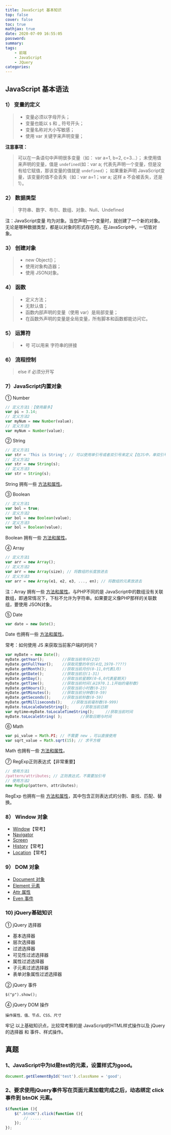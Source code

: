 ```yaml
---
title: JavaScript 基本知识
top: false
cover: false
toc: true
mathjax: true
date: 2020-07-09 16:55:05
password:
summary:
tags:
    - 前端
    - JavaScript
    - JQuery
categories:
---
```

## JavaScript 基本语法
### 1） 变量的定义
> - 变量必须以字母开头；
> - 变量也能以 `$` 和 _ 符号开头；
> - 变量名称对大小写敏感；
> - 使用 var 关键字来声明变量；

**注意事项：**
> 可以在一条语句中声明很多变量（如： var a=1, b=2, c=3…）；
> 未使用值来声明的变量，值是 `undefined`(如：var a; 代表先声明一个变量，但是没有给它赋值，那该变量的值就是 `undefined`）；
> 如果重新声明 JavaScript变量，该变量的值不会丢失（如：var a=1；var a; 这样 a 不会被丢失，还是1）。

### 2） 数据类型 
> 字符串、数字、布尔、数组、对象、Null、Undefined

注：JavaScript变量 均为对象。当您声明一个变量时，就创建了一个新的对象。无论是哪种数据类型，都是以对象的形式存在的，在JavaScript中，一切皆对象。

### 3） 创建对象
> - new Object()；
> - 使用对象构造器；
> - 使用 JSON对象。

### 4） 函数
> - 定义方法；
> - 无默认值；
> - 函数内部声明的变量（使用 var）是局部变量；
> - 在函数外声明的变量是全局变量，所有脚本和函数都能访问它。

### 5） 运算符
> + 号 可以用来 字符串的拼接

### 6） 流程控制
> else if 必须分开写

### 7）JavaScript内置对象
① Number
```JavaScript
// 定义方法1：【使用最多】
var pi = 3.14;
// 定义方法2
var myNum = new Number(value);
// 定义方法3
var myNum = Number(value);
```
② String
```JavaScript
// 定义方法1
var str = 'This is String'; // 可以使用单引号或者双引号来定义【在JS中，单双引号基本没有区别】
// 定义方法2
var str = new String(s);
// 定义方法3
var str = String(s);
```
String 拥有一些 [方法和属性](https://www.w3school.com.cn/jsref/jsref_obj_string.asp)。


③ Boolean
```JavaScript
// 定义方法1
var bol = true;
// 定义方法2
var bol = new Boolean(value);
// 定义方法3
var bol = Boolean(value);
```
Boolean 拥有一些 [方法和属性](https://www.w3school.com.cn/jsref/jsref_obj_boolean.asp)。

④ Array
```JavaScript
// 定义方法1
var arr = new Array();
// 定义方法2
var arr = new Array(size); // 将数组的长度放进去
// 定义方法3
var arr = new Array(e1, e2, e3, ..., en); // 将数组的元素放进去
```
注：Array 拥有一些 [方法和属性](https://www.w3school.com.cn/jsref/jsref_obj_array.asp)。与PHP不同的是 JavaScript中的数组没有关联数组，即通常情况下，下标不允许为字符串。如果要定义像PHP那样的关联数组，要使用 JSON对象。

⑤ Date

```JavaScript
var date = new Date();
```
Date 也拥有一些 [方法和属性](https://www.w3school.com.cn/jsref/jsref_obj_date.asp)。


常考：如何使用 JS 来获取当前客户端的时间？
```JavaScript
var myDate = new Date();
myDate.getYear();        //获取当前年份(2位)
myDate.getFullYear();    //获取完整的年份(4位,1970-????)
myDate.getMonth();       //获取当前月份(0-11,0代表1月)
myDate.getDate();        //获取当前日(1-31)
myDate.getDay();         //获取当前星期X(0-6,0代表星期天)
myDate.getTime();        //获取当前时间(从1970.1.1开始的毫秒数)
myDate.getHours();       //获取当前小时数(0-23)
myDate.getMinutes();     //获取当前分钟数(0-59)
myDate.getSeconds();     //获取当前秒数(0-59)
myDate.getMilliseconds();    //获取当前毫秒数(0-999)
myDate.toLocaleDateString();     //获取当前日期
var mytime=myDate.toLocaleTimeString();     //获取当前时间
myDate.toLocaleString( );        //获取日期与时间
```

⑥ Math
```JavaScript
var pi_value = Math.PI; // 不需要 new ，可以直接使用
var sqrt_value = Math.sqrt(15); // 求平方根
```
Math 也拥有一些 [方法和属性](https://www.w3school.com.cn/jsref/jsref_obj_math.asp)。

⑦ RegExp正则表达式【非常重要】
```JavaScript
// 使用方法1
/pattern/attributes; // 正则表达式，不需要加引号
// 使用方法2
new RegExp(pattern, attributes); 
```
RegExp 也拥有一些 [方法和属性](https://www.w3school.com.cn/js/js_obj_regexp.asp)，其中包含正则表达式的分割、查找、匹配、替换。

### 8） Window 对象

- [Window](https://www.w3school.com.cn/js/js_window.asp)【常考】
- [Navigator](https://www.w3school.com.cn/js/js_window_navigator.asp)
- [Screen](https://www.w3school.com.cn/js/js_window_screen.asp)
- [History](https://www.w3school.com.cn/js/js_window_history.asp)【常考】
- [Location](https://www.w3school.com.cn/js/js_window_location.asp)【常考】

### 9） DOM 对象
- [Document 对象](https://www.w3school.com.cn/js/js_htmldom_document.asp)
- [Element  元素](https://www.w3school.com.cn/js/js_htmldom_elements.asp)
- [Attr     属性](https://www.w3school.com.cn/js/js_htmldom_elements.asp)
- [Even     事件](https://www.w3school.com.cn/js/js_htmldom_events.asp)

### 10) jQuery基础知识
① jQuery 选择器
- 基本选择器
- 层次选择器
- 过滤选择器
- 可见性过滤选择器
- 属性过滤选择器
- 子元素过滤选择器
- 表单对象属性过滤选择器

② jQuery 事件
```JavaSript
$("p").show();
```

④ jQuery DOM 操作
```JavaSript
操作属性、值、节点、CSS、尺寸
```

牢记 以上基础知识点，比较常考察的是 JavaScript的HTML样式操作以及 jQuery的选择器 和 事件、样式操作。

## 真题
### 1、JavaScript中为Id是test的元素，设置样式为good。
```JavaScript
document.getElementById('test').className = 'good';
```

### 2、要求使用jQuery事件写在页面元素加载完成之后，动态绑定 click 事件到 btnOK 元素。
```JavaScript
$(function (){
    $(".btnOK").click(function (){
        // .....
    });
});
```
